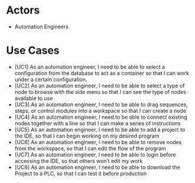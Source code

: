 <h1>Actors</h1>
<ul>
  <li>Automation Engineers</li>
</ul>
<h1>Use Cases</h1>
<ul>
<li>[UC1] As an automation engineer, I need to be able to select a configuration from the database to act as a container so that I can work under a certain configuration.
<li>[UC2] As an automation engineer, I need to be able to select a type of node to browse with the side menu so that I can see the type of nodes available to use
<li>[UC3] As an automation engineer, I need to be able to drag sequences, steps, or control modules into a workspace so that I can create a node
<li>[UC4] As an automation engineer, I need to be able to connect existing nodes together with a line so that I can make a series of instructions
<li>[UC5] As an automation engineer, I need to be able to add a project to the IDE, so that I can begin working on my desired program
<li>[UC6] As an automation engineer, I need to be able to remove nodes from the workspace, so that I can edit the flow of the program
<li>[UC7] As an automation engineer, I need to be able to login before accessing the IDE, so that others won’t edit my work
<li>[UC8] As an automation engineer, I need to be able to download the Project to a PLC, so that I can test it before production
</ul>
